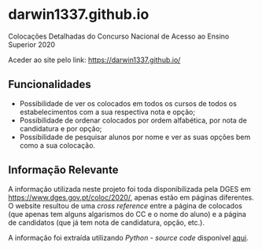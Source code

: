 # darwin1337.github.io
Colocações Detalhadas do Concurso Nacional de Acesso ao Ensino Superior 2020

Aceder ao site pelo link: https://darwin1337.github.io/

## Funcionalidades

* Possibilidade de ver os colocados em todos os cursos de todos os estabelecimentos com a sua respectiva nota e opção;
* Possibilidade de ordenar colocados por ordem alfabética, por nota de candidatura e por opção;
* Possibilidade de pesquisar alunos por nome e ver as suas opções bem como a sua colocação.

## Informação Relevante

A informação utilizada neste projeto foi toda disponibilizada pela DGES em https://www.dges.gov.pt/coloc/2020/, apenas estão em páginas diferentes. O website resultou de uma *cross reference* entre a página de colocados (que apenas tem alguns algarismos do CC e o nome do aluno) e a página de candidatos (que já tem nota de candidatura, opção, etc.).

A informação foi extraída utilizando *Python* - *source code* disponível [aqui](https://github.com/Darwin1337/darwin1337.github.io/tree/main/py-sourcecode).
